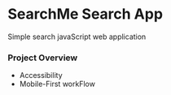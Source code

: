 # SearchMe Search App

Simple search javaScript web application

### Project Overview

- Accessibility
- Mobile-First workFlow
